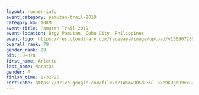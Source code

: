 ```yaml
---
layout: runner-info 
event_category: pamutan-trail-2019 
category_km: 10KM 
event-title: Pamutan Trail 2019 
event-location: Brgy Pamutan, Cebu City, Philippines 
event-logo: https://res.cloudinary.com/raceyaya/image/upload/v1569072806/logo/pamutan-trail_d8abrj.jpg 
overall_rank: 79
gender_rank: 29
bib: 10-078
first_name: Arlette
last_name: Maratas
gender: F
finish_time: 2-32-26
certicate: https://drive.google.com/file/d/1WSmvDOSd8SGl-pke9KUgoU9vxGZlyxMK/view?usp=sharing
---
```

